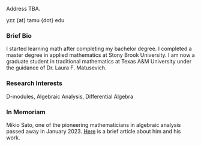 Address TBA.

yzz {at} tamu {dot} edu

### Brief Bio

I started learning math after completing my bachelor degree. I completed a master degree in applied mathematics at Stony Brook University. I am now a graduate student in traditional mathematics at Texas A&M University under the guidance of Dr. Laura F. Matusevich.

### Research Interests

D-modules, Algebraic Analysis, Differential Algebra

### In Memoriam

Mikio Sato, one of the pioneering mathematicians in algebraic analysis passed away in January 2023. [Here](https://www.ams.org/notices/200702/comm-schapira.pdf) is a brief article about him and his work.
